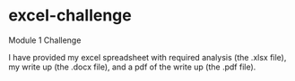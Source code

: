 # excel-challenge
Module 1 Challenge

I have provided my excel spreadsheet with required analysis (the .xlsx file), my write up (the .docx file), and a pdf of the write up (the .pdf file).
